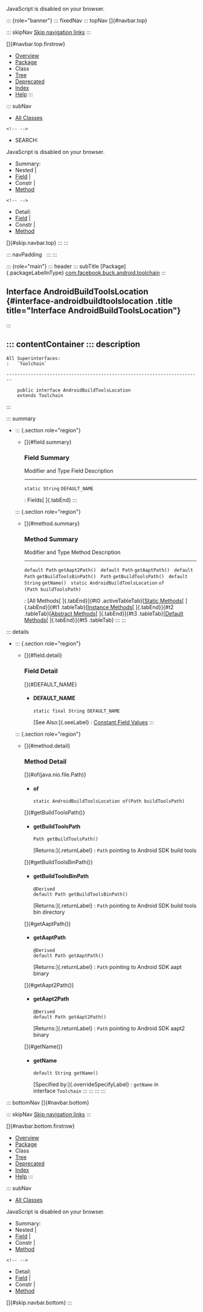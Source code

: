 <div>

JavaScript is disabled on your browser.

</div>

::: {role="banner"}
::: fixedNav
::: topNav
[]{#navbar.top}

::: skipNav
[Skip navigation links](#skip.navbar.top "Skip navigation links")
:::

[]{#navbar.top.firstrow}

-   [Overview](../../../../../index.html)
-   [Package](package-summary.html)
-   Class
-   [Tree](package-tree.html)
-   [Deprecated](../../../../../deprecated-list.html)
-   [Index](../../../../../index-all.html)
-   [Help](../../../../../help-doc.html)
:::

::: subNav
-   [All Classes](../../../../../allclasses.html)

```{=html}
<!-- -->
```
-   SEARCH:

<div>

<div>

JavaScript is disabled on your browser.

</div>

</div>

<div>

-   Summary: 
-   Nested \| 
-   [Field](#field.summary) \| 
-   Constr \| 
-   [Method](#method.summary)

```{=html}
<!-- -->
```
-   Detail: 
-   [Field](#field.detail) \| 
-   Constr \| 
-   [Method](#method.detail)

</div>

[]{#skip.navbar.top}
:::
:::

::: navPadding
 
:::
:::

::: {role="main"}
::: header
::: subTitle
[Package]{.packageLabelInType} [com.facebook.buck.android.toolchain](package-summary.html)
:::

## Interface AndroidBuildToolsLocation {#interface-androidbuildtoolslocation .title title="Interface AndroidBuildToolsLocation"}
:::

::: contentContainer
::: description
-   

    All Superinterfaces:
    :   `Toolchain`

    ------------------------------------------------------------------------

        public interface AndroidBuildToolsLocation
        extends Toolchain
:::

::: summary
-   ::: {.section role="region"}
    -   []{#field.summary}

        ### Field Summary

          Modifier and Type   Field            Description
          ------------------- ---------------- -------------
          `static String`     `DEFAULT_NAME`    

          : Fields[ ]{.tabEnd}
    :::

    ::: {.section role="region"}
    -   []{#method.summary}

        ### Method Summary

          Modifier and Type                    Method                      Description
          ------------------------------------ --------------------------- -------------
          `default Path`                       `getAapt2Path()`             
          `default Path`                       `getAaptPath()`              
          `default Path`                       `getBuildToolsBinPath()`     
          `Path`                               `getBuildToolsPath()`        
          `default String`                     `getName()`                  
          `static AndroidBuildToolsLocation`   `of​(Path buildToolsPath)`    

          : [All Methods[ ]{.tabEnd}]{#t0 .activeTableTab}[[Static
          Methods](javascript:show(1);)[ ]{.tabEnd}]{#t1
          .tableTab}[[Instance
          Methods](javascript:show(2);)[ ]{.tabEnd}]{#t2
          .tableTab}[[Abstract
          Methods](javascript:show(4);)[ ]{.tabEnd}]{#t3
          .tableTab}[[Default
          Methods](javascript:show(16);)[ ]{.tabEnd}]{#t5 .tableTab}
    :::
:::

::: details
-   ::: {.section role="region"}
    -   []{#field.detail}

        ### Field Detail

        []{#DEFAULT_NAME}

        -   #### DEFAULT_NAME

                static final String DEFAULT_NAME

            [See Also:]{.seeLabel}
            :   [Constant Field
                Values](../../../../../constant-values.html#com.facebook.buck.android.toolchain.AndroidBuildToolsLocation.DEFAULT_NAME)
    :::

    ::: {.section role="region"}
    -   []{#method.detail}

        ### Method Detail

        []{#of(java.nio.file.Path)}

        -   #### of

            ``` methodSignature
            static AndroidBuildToolsLocation of​(Path buildToolsPath)
            ```

        []{#getBuildToolsPath()}

        -   #### getBuildToolsPath

            ``` methodSignature
            Path getBuildToolsPath()
            ```

            [Returns:]{.returnLabel}
            :   `Path` pointing to Android SDK build tools

        []{#getBuildToolsBinPath()}

        -   #### getBuildToolsBinPath

            ``` methodSignature
            @Derived
            default Path getBuildToolsBinPath()
            ```

            [Returns:]{.returnLabel}
            :   `Path` pointing to Android SDK build tools bin directory

        []{#getAaptPath()}

        -   #### getAaptPath

            ``` methodSignature
            @Derived
            default Path getAaptPath()
            ```

            [Returns:]{.returnLabel}
            :   `Path` pointing to Android SDK aapt binary

        []{#getAapt2Path()}

        -   #### getAapt2Path

            ``` methodSignature
            @Derived
            default Path getAapt2Path()
            ```

            [Returns:]{.returnLabel}
            :   `Path` pointing to Android SDK aapt2 binary

        []{#getName()}

        -   #### getName

            ``` methodSignature
            default String getName()
            ```

            [Specified by:]{.overrideSpecifyLabel}
            :   `getName` in interface `Toolchain`
    :::
:::
:::
:::

::: bottomNav
[]{#navbar.bottom}

::: skipNav
[Skip navigation links](#skip.navbar.bottom "Skip navigation links")
:::

[]{#navbar.bottom.firstrow}

-   [Overview](../../../../../index.html)
-   [Package](package-summary.html)
-   Class
-   [Tree](package-tree.html)
-   [Deprecated](../../../../../deprecated-list.html)
-   [Index](../../../../../index-all.html)
-   [Help](../../../../../help-doc.html)
:::

::: subNav
-   [All Classes](../../../../../allclasses.html)

<div>

<div>

JavaScript is disabled on your browser.

</div>

</div>

<div>

-   Summary: 
-   Nested \| 
-   [Field](#field.summary) \| 
-   Constr \| 
-   [Method](#method.summary)

```{=html}
<!-- -->
```
-   Detail: 
-   [Field](#field.detail) \| 
-   Constr \| 
-   [Method](#method.detail)

</div>

[]{#skip.navbar.bottom}
:::

